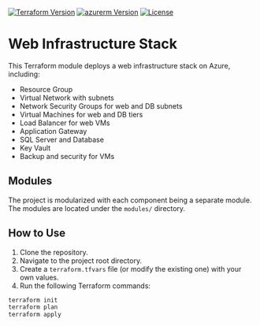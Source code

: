 [![Terraform Version](https://img.shields.io/badge/Terraform-v1.0.0%2B-blue)](https://www.terraform.io/downloads.html)
[![azurerm Version](https://img.shields.io/badge/azurerm-v3.86.0-blue)](https://registry.terraform.io/providers/hashicorp/azurerm/latest)
[![License](https://img.shields.io/badge/License-MIT-green)](https://opensource.org/licenses/MIT)

# Web Infrastructure Stack


This Terraform module deploys a web infrastructure stack on Azure, including:

- Resource Group
- Virtual Network with subnets
- Network Security Groups for web and DB subnets
- Virtual Machines for web and DB tiers
- Load Balancer for web VMs
- Application Gateway
- SQL Server and Database
- Key Vault
- Backup and security for VMs

## Modules

The project is modularized with each component being a separate module. The modules are located under the `modules/` directory.

## How to Use

1. Clone the repository.
2. Navigate to the project root directory.
3. Create a `terraform.tfvars` file (or modify the existing one) with your own values.
4. Run the following Terraform commands:

```bash
terraform init
terraform plan
terraform apply
